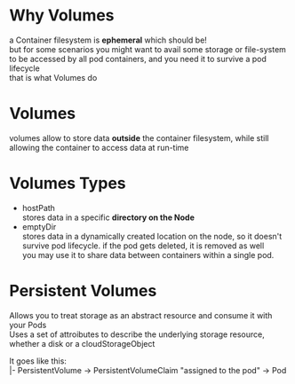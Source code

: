 # Why Volumes
a Container filesystem is **ephemeral** which should be!  
but for some scenarios you might want to avail some storage or file-system to be accessed by all pod containers, and you need it to survive a pod lifecycle  
that is what Volumes do  
# Volumes
volumes allow to store data **outside** the container filesystem, while still allowing the container to access data at run-time  

# Volumes Types
  * hostPath  
  stores data in a specific **directory on the Node**
  * emptyDir  
  stores data in a dynamically created location on the node, so it doesn't survive pod lifecycle. if the pod gets deleted, it is removed as well  
  you may use it to share data between containers within a single pod.  

# Persistent Volumes
Allows you to treat storage as an abstract resource and consume it with your Pods  
Uses a set of attroibutes to describe the underlying storage resource, whether a disk or a cloudStorageObject  

It goes like this:  
|- PersistentVolume -> PersistentVolumeClaim "assigned to the pod" -> Pod  
